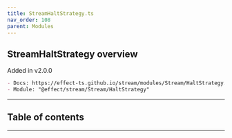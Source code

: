 ```yaml
---
title: StreamHaltStrategy.ts
nav_order: 108
parent: Modules
---
```


## StreamHaltStrategy overview

Added in v2.0.0

```md
- Docs: https://effect-ts.github.io/stream/modules/Stream/HaltStrategy.ts.html
- Module: "@effect/stream/Stream/HaltStrategy"
```

---

<h2 class="text-delta">Table of contents</h2>

---
